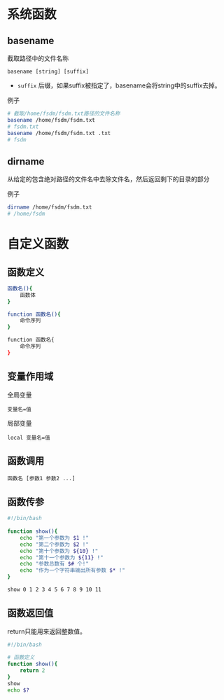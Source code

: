 # 系统函数

## basename

截取路径中的文件名称
```
basename [string] [suffix]
```

- `suffix` 后缀，如果suffix被指定了，basename会将string中的suffix去掉。

例子
```sh
# 截取/home/fsdm/fsdm.txt路径的文件名称
basename /home/fsdm/fsdm.txt 
# fsdm.txt
basename /home/fsdm/fsdm.txt .txt
# fsdm
```

## dirname

从给定的包含绝对路径的文件名中去除文件名，然后返回剩下的目录的部分

例子
```sh
dirname /home/fsdm/fsdm.txt 
# /home/fsdm
```

# 自定义函数

## 函数定义

```sh
函数名(){
    函数体
}
```

```sh
function 函数名(){
	命令序列
}
```

```sh
function 函数名{
	命令序列
}
```

## 变量作用域

全局变量
```
变量名=值
```

局部变量

```
local 变量名=值
```

## 函数调用

```
函数名 [参数1 参数2 ...]
```

## 函数传参

```sh
#!/bin/bash
 
function show(){
    echo "第一个参数为 $1 !"
    echo "第二个参数为 $2 !"
    echo "第十个参数为 ${10} !"
    echo "第十一个参数为 ${11} !"
    echo "参数总数有 $# 个!"
    echo "作为一个字符串输出所有参数 $* !"
}

show 0 1 2 3 4 5 6 7 8 9 10 11
```

## 函数返回值

return只能用来返回整数值。

```sh
#!/bin/bash
 
# 函数定义
function show(){
    return 2
}
show
echo $?
```
